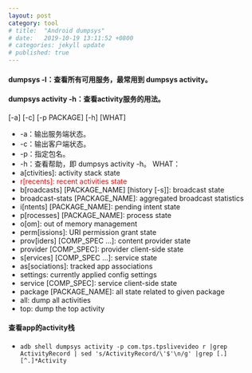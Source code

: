 ```yaml
---
layout: post
category: tool
# title:  "Android dumpsys"
# date:   2019-10-19 13:11:52 +0800
# categories: jekyll update
# published: true
---
```


#### dumpsys -l：查看所有可用服务，最常用到 dumpsys activity。
#### dumpsys activity -h：查看activity服务的用法。
[-a] [-c] [-p PACKAGE] [-h] [WHAT]
- -a：输出服务端状态。
- -c：输出客户端状态。
- -p：指定包名。
- -h：查看帮助，即 dumpsys activity -h。
WHAT：
- a[ctivities]: activity stack state
- <font color=red>r[recents]: recent activities state</font>
- b[roadcasts] [PACKAGE_NAME] [history [-s]]: broadcast state
- broadcast-stats [PACKAGE_NAME]: aggregated broadcast statistics
- i[ntents] [PACKAGE_NAME]: pending intent state
- p[rocesses] [PACKAGE_NAME]: process state
- o[om]: out of memory management
- perm[issions]: URI permission grant state
- prov[iders] [COMP_SPEC ...]: content provider state
- provider [COMP_SPEC]: provider client-side state
- s[ervices] [COMP_SPEC ...]: service state
- as[sociations]: tracked app associations
- settings: currently applied config settings
- service [COMP_SPEC]: service client-side state
- package [PACKAGE_NAME]: all state related to given package
- all: dump all activities
- top: dump the top activity
#### 查看app的activity栈
- `adb shell dumpsys activity -p com.tps.tpslivevideo r |grep ActivityRecord | sed 's/ActivityRecord/\'$'\n/g' |grep [.][^.]*Activity`